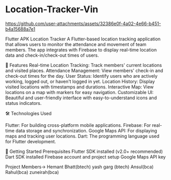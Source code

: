 # Location-Tracker-Vin


https://github.com/user-attachments/assets/32386e0f-4a02-4e66-b451-b4a15688a7e1


Flutter APK Location Tracker
A Flutter-based location tracking application that allows users to monitor the attendance and movement of team members. The app integrates with Firebase to display real-time location data and check-in/check-out times of users.

🚀 Features
Real-time Location Tracking: Track members' current locations and visited places.
Attendance Management: View members' check-in and check-out times for the day.
User Status: Identify users who are actively working, logged out, or haven't logged in yet.
Location History: Display visited locations with timestamps and durations.
Interactive Map: View locations on a map with markers for easy navigation.
Customizable UI: Beautiful and user-friendly interface with easy-to-understand icons and status indicators.

🛠️ Technologies Used

Flutter: For building cross-platform mobile applications.
Firebase: For real-time data storage and synchronization.
Google Maps API: For displaying maps and tracking user locations.
Dart: The programming language used for Flutter development.

📱 Getting Started
Prerequisites
Flutter SDK installed (v2.0+ recommended)
Dart SDK installed
Firebase account and project setup
Google Maps API key

Project Members->
Hemant Bhatt(btech)
yash garg (btech)
Ansul(bca)
Rahul(bca)
zuneirah(bca)
